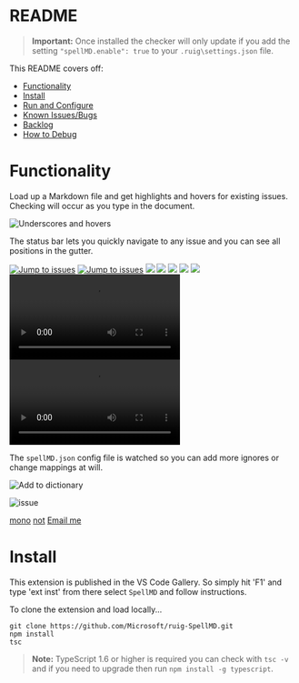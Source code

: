 # README

>**Important:** Once installed the checker will only update if you add the setting `"spellMD.enable": true` to your `.ruig\settings.json` file.

This README covers off:
* [Functionality](#functionality)
* [Install](#install)
* [Run and Configure](#run-and-configure)
* [Known Issues/Bugs](#known-issuesbugs)
* [Backlog](#backlog)
* [How to Debug](#how-to-debug)

# Functionality

Load up a Markdown file and get highlights and hovers for existing issues.  Checking will occur as you type in the document.

![Underscores and hovers](https://github.com/base/images/SpellMDDemo1.gif)

The status bar lets you quickly navigate to any issue and you can see all positions in the gutter.

[![Jump to issues](https://github.com/base/images/SpellMDDemo2.gif)](http://shouldnottouchthis/)
[![Jump to issues](https://github.com/base/images/SpellMDDemo2.gif)](https://github.com/base/monkey)
![](https://github.com/base/images/SpellMDDemo2.gif)
![](https://github.com/base/SpellMDDemo2.gif)
![](https://github.com/base/SpellMDDemo2.gif#gh-light-mode-only)
<img src="https://github.com/base/images/myImage.gif">
<img src="https://github.com/base/images/myImage.gif#gh-light-mode-only">
<video src="https://github.com/base/videos/myVideo.mp4"></video>
<video src="https://github.com/base/videos/myVideo.mp4#gh-light-mode-only"></video>

The `spellMD.json` config file is watched so you can add more ignores or change mappings at will.

![Add to dictionary](https://github.com/base/images/SpellMDDemo3.gif)

![issue](https://github.com/base/issue)

[mono](https://github.com/base/monkey)
[not](http://shouldnottouchthis/)
[Email me](mailto:example@example.com)

# Install
This extension is published in the VS Code Gallery.  So simply hit 'F1' and type 'ext inst' from there select `SpellMD` and follow instructions.


To clone the extension and load locally...

```
git clone https://github.com/Microsoft/ruig-SpellMD.git
npm install
tsc
```

>**Note:** TypeScript 1.6 or higher is required you can check with `tsc -v` and if you need to upgrade then run `npm install -g typescript`.
